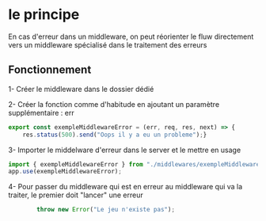 # le principe

En cas d'erreur dans un middleware, on peut réorienter le fluw directement vers un middleware spécialisé dans le traitement des erreurs

## Fonctionnement

1- Créer le middleware dans le dossier dédié

2- Créer la fonction comme d'habitude en ajoutant un paramètre supplémentaire : err
```js
export const exempleMiddlewareError = (err, req, res, next) => {
    res.status(500).send("Oops il y a eu un probleme");}
```

3- Importer le middelware d'erreur dans le server et le mettre en usage
```js
import { exempleMiddlewareError } from "./middlewares/exempleMiddlewareError.js";
app.use(exempleMiddlewareError);
```

4- Pour passer du middleware qui est en erreur au middleware qui va la traiter, le premier doit "lancer" une erreur
```js
        throw new Error("Le jeu n'existe pas");
```
